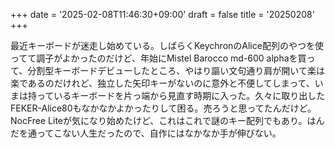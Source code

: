 +++
date = '2025-02-08T11:46:30+09:00'
draft = false
title = '20250208'
+++

最近キーボードが迷走し始めている。しばらくKeychronのAlice配列のやつを使ってて調子がよかったのだけど、年始にMistel Barocco md-600 alphaを買って、分割型キーボードデビューしたところ、やはり謳い文句通り肩が開いて楽は楽であるのだけれど、独立した矢印キーがないのに意外と不便してしまって、いまは持っているキーボードを片っ端から見直す時期に入った。久々に取り出したFEKER-Alice80もなかなかよかったりして困る。売ろうと思ってたんだけど。
NocFree Liteが気になり始めたけど、これはこれで謎のキー配列でもあり。はんだを通ってこない人生だったので、自作にはなかなか手が伸びない。
